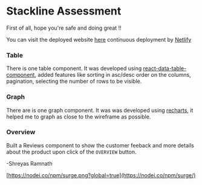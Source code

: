# Stackline Assessment

First of all, hope you're safe and doing great !! 

You can visit the deployed website [here](https://adaptable-cobweb.surge.sh) continuous deployment by [Netlify](https://surge.sh/)

### Table
There is one table component. It was developed using [react-data-table-component](https://www.npmjs.com/package/react-data-table-component), added features like sorting in asc/desc order on the columns,
pagination, selecting the number of rows to be visible.

### Graph 
There are is one graph component. It was was developed using [recharts](https://recharts.org/en-US/), it helped me to graph as close to the wireframe as possible.

### Overview
Built a Reviews component to show the customer feeback and more details about the product upon
click of the `OVERVIEW` button. 

-Shreyas Ramnath

[https://nodei.co/npm/surge.png?global=true](https://nodei.co/npm/surge/)